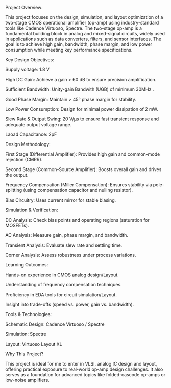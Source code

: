 Project Overview:

This project focuses on the design, simulation, and layout optimization of a two-stage CMOS operational amplifier (op-amp) using industry-standard tools like Cadence Virtuoso, Spectre. The two-stage op-amp is a fundamental building block in analog and mixed-signal circuits, widely used in applications such as data converters, filters, and sensor interfaces. The goal is to achieve high gain, bandwidth, phase margin, and low power consumption while meeting key performance specifications.


Key Design Objectives:


Supply voltage: 1.8 V 

High DC Gain: Achieve a gain > 60 dB to ensure precision amplification. 

Sufficient Bandwidth: Unity-gain Bandwith (UGB) of minimum 30MHz . 

Good Phase Margin: Maintain > 45° phase margin for stability. 

Low Power Consumption: Design for minimal power dissipation of 2 mW. 

Slew Rate & Output Swing: 20 V/µs to ensure fast transient response and adequate output voltage range. 

Laoad Capacitance: 2pF 


Design Methodology:


First Stage (Differential Amplifier): Provides high gain and common-mode rejection (CMRR).

Second Stage (Common-Source Amplifier): Boosts overall gain and drives the output.

Frequency Compensation (Miller Compensation): Ensures stability via pole-splitting (using compensation capacitor and nulling resistor).

Bias Circuitry: Uses current mirror for stable biasing.


Simulation & Verification:


DC Analysis: Check bias points and operating regions (saturation for MOSFETs).

AC Analysis: Measure gain, phase margin, and bandwidth.

Transient Analysis: Evaluate slew rate and settling time.

Corner Analysis: Assess robustness under process variations.




Learning Outcomes:


Hands-on experience in CMOS analog design/Layout.

Understanding of frequency compensation techniques.

Proficiency in EDA tools for circuit simulation/Layout.

Insight into trade-offs (speed vs. power, gain vs. bandwidth).


Tools & Technologies:


Schematic Design: Cadence Virtuoso / Spectre

Simulation: Spectre 

Layout: Virtuoso Layout XL 


Why This Project?


This project is ideal for me to enter in VLSI, analog IC design and layout, offering practical exposure to real-world op-amp design challenges. It also serves as a foundation for advanced topics like folded-cascode op-amps or low-noise amplifiers.
